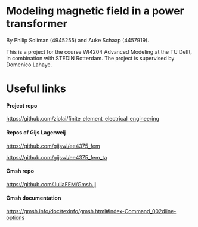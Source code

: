 # Modeling magnetic field in a power transformer
By Philip Soliman (4945255) and Auke Schaap (4457919).

This is a project for the course WI4204 Advanced Modeling at the TU Delft, in combination with STEDIN Rotterdam. The project is supervised by Domenico Lahaye.


# Useful links

#### Project repo
https://github.com/ziolai/finite_element_electrical_engineering

#### Repos of Gijs Lagerweij
https://github.com/gijswl/ee4375_fem

https://github.com/gijswl/ee4375_fem_ta

#### Gmsh repo
https://github.com/JuliaFEM/Gmsh.jl

#### Gmsh documentation 
https://gmsh.info/doc/texinfo/gmsh.html#index-Command_002dline-options